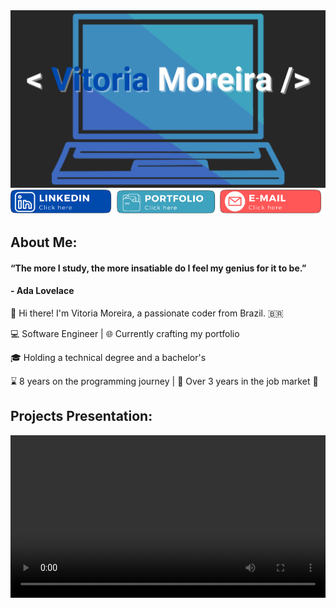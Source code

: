 <img src="images/logo.png"/> 

<section>
	<a> 
        <img width="33%" src="images/linkedin.png"/> 
    </a>
	<a>
        <img width="32%" src="images/portfolio.png"/>
    </a>
	<a>
        <img  width="33%" src="images/email.png"/>
    </a>
</section>


## About Me:

#### “The more I study, the more insatiable do I feel my genius for it to be.”

#### \- Ada Lovelace

👋 Hi there! I'm Vitoria Moreira, a passionate coder from Brazil. 🇧🇷

💻 Software Engineer | 🌐 Currently crafting my portfolio

🎓 Holding a technical degree and a bachelor's 

⌛ 8 years on the programming journey | 💼 Over 3 years in the job market 🚀




## Projects Presentation:
<video width="100%" height="260" controls>
  <source src="video.mov" type="video/mp4">
</video>
